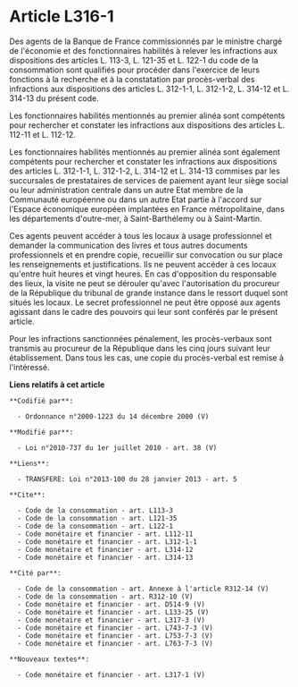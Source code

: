 # Article L316-1

Des agents de la Banque de France commissionnés par le ministre chargé de l'économie et des fonctionnaires habilités à
relever les infractions aux dispositions des articles L. 113-3, L. 121-35 et L. 122-1 du code de la consommation sont
qualifiés pour procéder dans l'exercice de leurs fonctions à la recherche et à la constatation par procès-verbal des
infractions aux dispositions des articles L. 312-1-1, L. 312-1-2, L. 314-12 et L. 314-13 du présent code. 

Les fonctionnaires habilités mentionnés au premier alinéa sont compétents pour rechercher et constater les infractions aux
dispositions des articles L. 112-11 et L. 112-12. 

Les fonctionnaires habilités mentionnés au premier alinéa sont également compétents pour rechercher et constater les
infractions aux dispositions des articles L. 312-1-1, L. 312-1-2, L. 314-12 et L. 314-13 commises par les succursales de
prestataires de services de paiement ayant leur siège social ou leur administration centrale dans un autre Etat membre de la
Communauté européenne ou dans un autre Etat partie à l'accord sur l'Espace économique européen implantées en France
métropolitaine, dans les départements d'outre-mer, à Saint-Barthélemy ou à Saint-Martin. 

Ces agents peuvent accéder à tous les locaux à usage professionnel et demander la communication des livres et tous autres
documents professionnels et en prendre copie, recueillir sur convocation ou sur place les renseignements et justifications.
Ils ne peuvent accéder à ces locaux qu'entre huit heures et vingt heures. En cas d'opposition du responsable des lieux, la
visite ne peut se dérouler qu'avec l'autorisation du procureur de la République du tribunal de grande instance dans le
ressort duquel sont situés les locaux. Le secret professionnel ne peut être opposé aux agents agissant dans le cadre des
pouvoirs qui leur sont conférés par le présent article. 

Pour les infractions sanctionnées pénalement, les procès-verbaux sont transmis au procureur de la République dans les cinq
jours suivant leur établissement. Dans tous les cas, une copie du procès-verbal est remise à l'intéressé.

**Liens relatifs à cet article**

	**Codifié par**:

	  - Ordonnance n°2000-1223 du 14 décembre 2000 (V)

	**Modifié par**:

	  - Loi n°2010-737 du 1er juillet 2010 - art. 38 (V)

	**Liens**:

	  - TRANSFERE: Loi n°2013-100 du 28 janvier 2013 - art. 5

	**Cite**:

	  - Code de la consommation - art. L113-3
	  - Code de la consommation - art. L121-35
	  - Code de la consommation - art. L122-1
	  - Code monétaire et financier - art. L112-11
	  - Code monétaire et financier - art. L312-1-1
	  - Code monétaire et financier - art. L314-12
	  - Code monétaire et financier - art. L314-13

	**Cité par**:

	  - Code de la consommation - art. Annexe à l'article R312-14 (V)
	  - Code de la consommation - art. R312-10 (V)
	  - Code monétaire et financier - art. D514-9 (V)
	  - Code monétaire et financier - art. L133-25 (V)
	  - Code monétaire et financier - art. L317-3 (V)
	  - Code monétaire et financier - art. L743-7-3 (V)
	  - Code monétaire et financier - art. L753-7-3 (V)
	  - Code monétaire et financier - art. L763-7-3 (V)

	**Nouveaux textes**:

	  - Code monétaire et financier - art. L317-1 (V)
